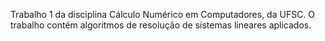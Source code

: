 Trabalho 1 da disciplina Cálculo Numérico em Computadores, da UFSC.
O trabalho contém algoritmos de resolução de sistemas lineares aplicados.
